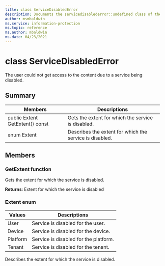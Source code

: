 ```yaml
---
title: class ServiceDisabledError 
description: Documents the servicedisablederror::undefined class of the Microsoft Information Protection (MIP) SDK.
author: msmbaldwin
ms.service: information-protection
ms.topic: reference
ms.author: mbaldwin
ms.date: 04/23/2021
---
```


# class ServiceDisabledError 
The user could not get access to the content due to a service being disabled.
  
## Summary

Members                        | Descriptions                                
--------------------------------|---------------------------------------------
public Extent GetExtent() const  |  Gets the extent for which the service is disabled.
enum Extent  |  Describes the extent for which the service is disabled.
  
## Members
  
### GetExtent function
Gets the extent for which the service is disabled.

  
**Returns**: Extent for which the service is disabled
  
### Extent enum

Values                         | Descriptions                                
--------------------------------|---------------------------------------------
User            | Service is disabled for the user.
Device            | Service is disabled for the device.
Platform            | Service is disabled for the platform.
Tenant            | Service is disabled for the tenant.
Describes the extent for which the service is disabled.

